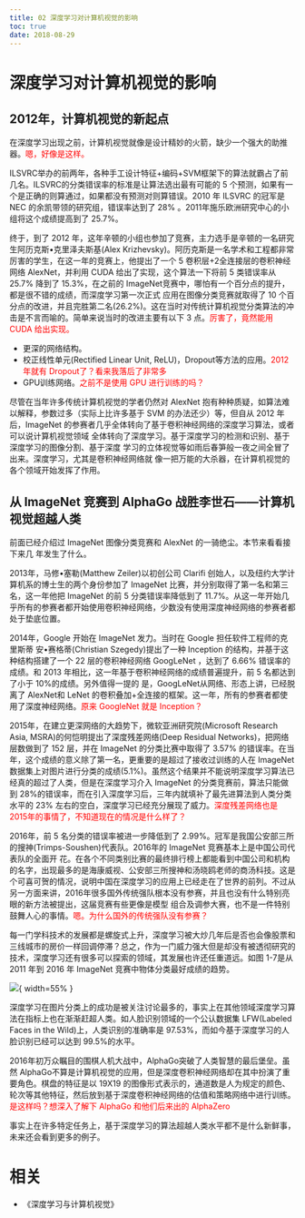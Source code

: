 ```yaml
---
title: 02 深度学习对计算机视觉的影响
toc: true
date: 2018-08-29
---
```



# 深度学习对计算机视觉的影响

## 2012年，计算机视觉的新起点


在深度学习出现之前，计算机视觉就像是设计精妙的火箭，缺少一个强大的助推器。<span style="color:red;">嗯，好像是这样。</span>

ILSVRC举办的前两年，各种手工设计特征+编码+SVM框架下的算法就霸占了前几名。ILSVRC的分类错误率的标准是让算法选出最有可能的 5 个预测，如果有一个是正确的则算通过，如果都没有预测对则算错误。2010 年 ILSVRC 的冠军是 NEC 的余凯带领的研究组，错误率达到了 28% 。2011年施乐欧洲研究中心的小组将这个成绩提高到了 25.7%。

终于，到了 2012 年，这年辛顿的小组也参加了竞赛，主力选手是辛顿的一名研究生阿历克斯•克里泽夫斯基(Alex Krizhevsky)。阿历克斯是一名学术和工程都非常厉害的学生，在这一年的竞赛上，他提出了一个 5 卷积层+2全连接层的卷积神经网络 AlexNet，并利用 CUDA 给出了实现，这个算法一下将前 5 类错误率从 25.7% 降到了 15.3%，在之前的 ImageNet竞赛中，哪怕有一个百分点的提升，都是很不错的成绩，而深度学习第一次正式 应用在图像分类竞赛就取得了 10 个百分点的改进，并且完胜第二名(26.2%)。这在当时对传统计算机视觉分类算法的冲击是不言而喻的。简单来说当时的改进主要有以下 3 点。<span style="color:red;">厉害了，竟然能用 CUDA 给出实现。</span>

- 更深的网络结构。
- 校正线性单元(Rectified Linear Unit, ReLU)，Dropout等方法的应用。<span style="color:red;">2012 年就有 Dropout了？看来我落后了非常多</span>
- GPU训练网络。<span style="color:red;">之前不是使用 GPU 进行训练的吗？</span>


尽管在当年许多传统计算机视觉的学者仍然对 AlexNet 抱有种种质疑，如算法难以解释，参数过多（实际上比许多基于 SVM 的办法还少）等，但自从 2012 年后，ImageNet 的参赛者几乎全体转向了基于卷积神经网络的深度学习算法，或者可以说计算机视觉领域 全体转向了深度学习。基于深度学习的检测和识别、基于深度学习的图像分割、基于深度 学习的立体视觉等如雨后春笋般一夜之间全冒了出来。深度学习，尤其是卷积神经网络就 像一把万能的大杀器，在计算机视觉的各个领域开始发挥了作用。



## 从 ImageNet 竞赛到 AlphaGo 战胜李世石——计算机视觉超越人类

前面已经介绍过 ImageNet 图像分类竞赛和 AlexNet 的一骑绝尘。本节来看看接下来几 年发生了什么。

2013年，马修•塞勒(Matthew Zeiler)以初创公司 Clarifi 创始人，以及纽约大学计算机系的博士生的两个身份参加了 ImageNet 比赛，并分别取得了第一名和第三名，这一年他把 ImageNet 的前 5 分类错误率降低到了 11.7%。从这一年开始几乎所有的参赛者都开始使用卷积神经网络，少数没有使用深度神经网络的参赛者都处于垫底位置。

2014年，Google 开始在 ImageNet 发力。当时在 Google 担任软件工程师的克里斯蒂 安•赛格蒂(Christian Szegedy)提出了一种 Inception 的结构，并基于这种结构搭建了一个 22 层的卷积神经网络 GoogLeNet ，达到了 6.66% 错误率的成绩。和 2013 年相比，这一年基于卷积神经网络的成绩普遍提升，前 5 名都达到了小于 10%的成绩。另外值得一提的 是，GoogLeNet从网络、形态上讲，已经脱离了 AlexNet和 LeNet 的卷积叠加+全连接的框架。这一年，所有的参赛者都使用了深度神经网络。<span style="color:red;">原来 GoogleNet 就是 Inception？</span>


2015年，在建立更深网络的大趋势下，微软亚洲研究院(Microsoft Research Asia, MSRA)的何恺明提出了深度残差网络(Deep Residual Networks)，把网络层数做到了 152 层，并在 ImageNet 的分类比赛中取得了 3.57% 的错误率。在当年，这个成绩的意义除了第一名，更重要的是超过了接收过训练的人在 ImageNet 数据集上对图片进行分类的成绩(5.1%)。虽然这个结果并不能说明深度学习算法已经真的超过了人类，但是在深度学习介入 ImageNet 的分类竞赛前，算法只能做到 28%的错误率，而在引入深度学习后，三年内就填补了最先进算法到人类分类水平的 23% 左右的空白，深度学习已经充分展现了威力。<span style="color:red;">深度残差网络也是 2015年的事情了，不知道现在的情况是什么样了？</span>

2016年，前 5 名分类的错误率被进一步降低到了 2.99%。冠军是我国公安部三所的搜神(Trimps-Soushen)代表队。2016年的 ImageNet 竞赛基本上是中国公司代表队的全面开 花。在各个不同类别比赛的最终排行榜上都能看到中国公司和机构的名字，出现最多的是海康威视、公安部三所搜神和汤晓鸥老师的商汤科技。这是个可喜可贺的情况，说明中国在深度学习的应用上已经走在了世界的前列。不过从另一方面来讲，2016年很多国外传统强队根本没有参赛，并且也没有什么特别亮眼的新方法被提出，这届竞赛有些更像是模型 组合及调参大赛，也不是一件特别鼓舞人心的事情。<span style="color:red;">嗯。为什么国外的传统强队没有参赛？</span>

每一门学科技术的发展都是螺旋式上升，深度学习被大炒几年后是否也会像股票和三线城市的房价一样回调停滞？总之，作为一门威力强大但是却没有被透彻研究的技术，深度学习还有很多可以探索的领域，其发展也许还任重道远。如图 1-7是从 2011 年到 2016 年 ImageNet 竞赛中物体分类最好成绩的趋势。

![](http://images.iterate.site/blog/image/180831/GHbgdHkiah.png?imageslim){ width=55% }


深度学习在图片分类上的成功是被关注讨论最多的，事实上在其他领域深度学习算法在指标上也在渐渐赶超人类。如人脸识别领域的一个公认数据集 LFW(Labeled Faces in the Wild)上，人类识别的准确率是 97.53%，而如今基于深度学习的人脸识别已经可以达到 99.5%的水平。

2016年初万众瞩目的围棋人机大战中，AlphaGo突破了人类智慧的最后堡垒。虽然 AlphaGo不算是计算机视觉的应用，但是深度卷积神经网络却在其中扮演了重要角色。棋盘的特征是以 19X19 的图像形式表示的，通道数是人为规定的颜色、轮次等其他特征，然后放到基于深度卷积神经网络的估值和策略网络中进行训练。<span style="color:red;">是这样吗？想深入了解下 AlphaGo 和他们后来出的 AlphaZero </span>

事实上在许多特定任务上，基于深度学习的算法超越人类水平都不是什么新鲜事，未来还会看到更多的例子。



# 相关

- 《深度学习与计算机视觉》
